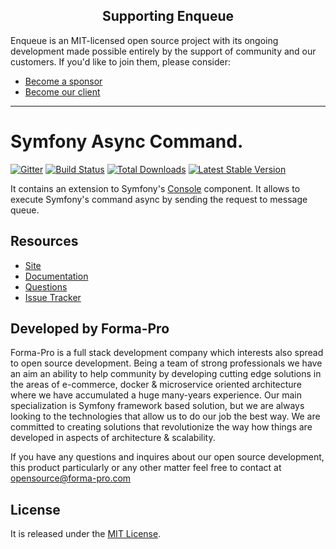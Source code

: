 <h2 align="center">Supporting Enqueue</h2>

Enqueue is an MIT-licensed open source project with its ongoing development made possible entirely by the support of community and our customers. If you'd like to join them, please consider:

- [Become a sponsor](https://www.patreon.com/makasim)
- [Become our client](http://forma-pro.com/)

---

# Symfony Async Command.

[![Gitter](https://badges.gitter.im/php-enqueue/Lobby.svg)](https://gitter.im/php-enqueue/Lobby)
[![Build Status](https://travis-ci.org/php-enqueue/async-command.png?branch=master)](https://travis-ci.org/php-enqueue/async-command)
[![Total Downloads](https://poser.pugx.org/enqueue/async-command/d/total.png)](https://packagist.org/packages/enqueue/async-command)
[![Latest Stable Version](https://poser.pugx.org/enqueue/async-command/version.png)](https://packagist.org/packages/enqueue/async-command)

It contains an extension to Symfony's [Console](https://symfony.com/doc/current/components/console.html) component.
It allows to execute Symfony's command async by sending the request to message queue.

## Resources

* [Site](https://enqueue.forma-pro.com/)
* [Documentation](https://php-enqueue.github.io/)
* [Questions](https://gitter.im/php-enqueue/Lobby)
* [Issue Tracker](https://github.com/php-enqueue/enqueue-dev/issues)

## Developed by Forma-Pro

Forma-Pro is a full stack development company which interests also spread to open source development.
Being a team of strong professionals we have an aim an ability to help community by developing cutting edge solutions in the areas of e-commerce, docker & microservice oriented architecture where we have accumulated a huge many-years experience.
Our main specialization is Symfony framework based solution, but we are always looking to the technologies that allow us to do our job the best way. We are committed to creating solutions that revolutionize the way how things are developed in aspects of architecture & scalability.

If you have any questions and inquires about our open source development, this product particularly or any other matter feel free to contact at opensource@forma-pro.com

## License

It is released under the [MIT License](LICENSE).
